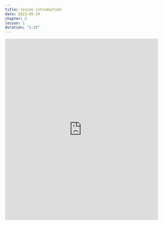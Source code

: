 ```yaml
---
title: lesson introduction
date: 2023-05-24
chapter: 2
lesson: 1
duration: "1:32"
---
```

<iframe width="100%" height="600" src="https://www.youtube.com/embed/yfumzskhglq" title="lesson introduction" frameborder="0" allow="accelerometer; autoplay; clipboard-write; encrypted-media; gyroscope; picture-in-picture" allowfullscreen></iframe>

